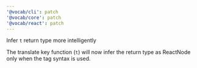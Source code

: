 ```yaml
---
'@vocab/cli': patch
'@vocab/core': patch
'@vocab/react': patch
---
```


Infer `t` return type more intelligently

The translate key function (`t`) will now infer the return type as ReactNode only when the tag syntax is used.  
